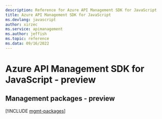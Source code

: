 ```yaml
---
description: Reference for Azure API Management SDK for JavaScript
title: Azure API Management SDK for JavaScript
ms.devlang: javascript
author: xirzec
ms.service: apimanagement
ms.author: jeffish
ms.topic: reference
ms.data: 09/16/2022
---
```

# Azure API Management SDK for JavaScript - preview

## Management packages - preview
[!INCLUDE [mgmt-packages](api-management-mgmt-index.md)]